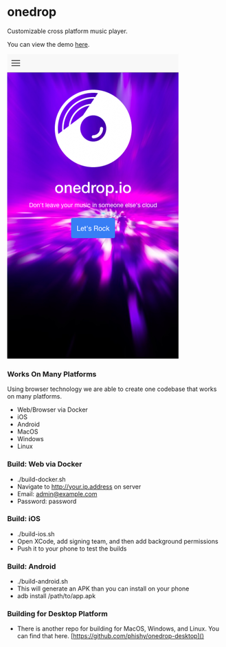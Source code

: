 # onedrop

Customizable cross platform music player.

You can view the demo [here](http://onedrop.io/info.html).

![image](screenshot_splash.png)

### Works On Many Platforms

Using browser technology we are able to create one codebase that works on many platforms.

* Web/Browser via Docker
* iOS
* Android
* MacOS
* Windows
* Linux


### Build: Web via Docker

* ./build-docker.sh
* Navigate to http://your.ip.address on server
* Email: admin@example.com
* Password: password

### Build: iOS

* ./build-ios.sh
*  Open XCode, add signing team, and then add background permissions
*  Push it to your phone to test the builds

### Build: Android

* ./build-android.sh
* This will generate an APK than you can install on your phone
* adb install /path/to/app.apk

### Building for Desktop Platform

* There is another repo for building for MacOS, Windows, and Linux. You can find that here. [https://github.com/phishy/onedrop-desktop]()
